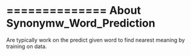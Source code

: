 ==============
About Synonymw_Word_Prediction
==============

Are typically work on the predict given word to find nearest meaning by training on data.
